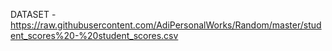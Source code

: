 DATASET - https://raw.githubusercontent.com/AdiPersonalWorks/Random/master/student_scores%20-%20student_scores.csv
